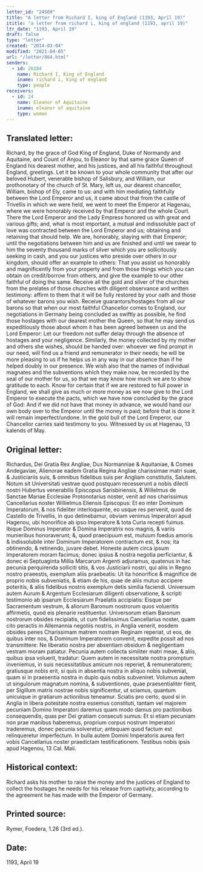 ```yaml
---
letter_id: "24569"
title: "A letter from Richard I, king of England (1193, April 19)"
ititle: "a letter from richard i, king of england (1193, april 19)"
ltr_date: "1193, April 19"
draft: false
type: "letter"
created: "2014-03-04"
modified: "2021-04-05"
url: "/letter/864.html"
senders:
  - id: 26184
    name: Richard I, King of England
    iname: richard i, king of england
    type: people
receivers:
  - id: 24
    name: Eleanor of Aquitaine
    iname: eleanor of aquitaine
    type: woman
---
```

<h2> Translated letter:</h2>Richard, by the grace of God King of England, Duke of Normandy and Aquitaine, and Count of Anjou, to Eleanor by that same grace Queen of England his dearest mother, and his justices, and all his faithful throughout England, greetings.  Let it be known to your whole community that after our beloved Hubert, venerable bishop of Salisbury, and William, our prothonotary of the church of St. Mary, left us, our dearest chancellor, William, bishop of Ely, came to us:  and with him mediating faithfully between the Lord Emperor and us, it came about that from the castle of Trivellis in which we were held, we went to meet the Emperor at Hagenau, where we were honorably received by that Emperor and the whole Court.  There the Lord Emperor and the Lady Empress honored us with great and various gifts; and, what is most important, a mutual and indissoluble pact of love was contracted between the Lord Emperor and us; obtaining and retaining that should help.  We are, honorably, staying with that Emperor; until the negotiations between him and us are finished and until we swear to him the seventy thousand marks of silver which you are sollicitously seeking in cash, and you our justices who preside over others in our kingdom, should offer an example to others:  That you assist us honorably and magnificently from your property and from those things which you can obtain on credit/borrow from others, and give the example to our other faithful of doing the same.  Receive all the gold and silver of the churches from the prelates of those churches with diligent observance and written testimony:  affirm to them that it will be fully restored by your oath and those of whatever barons you wish.  Receive guarantors/hostages from all our barons so that when our most faithful Chancellor comes to England, our negotiations in Germany being concluded as swiftly as possible, he find those hostages with our dearest mother the Queen, so that he may send us expeditiously those about whom it has been agreed between us and the Lord Emperor:  Let our freedom not suffer delay through the absence of hostages and your negligence.
Similarly, the money collected by my mother and others she wishes, should be handed over: whoever we find prompt in our need, will find us a friend and remunerator in their needs; he will be more pleasing to us if he helps us in any way in our absence than if he helped doubly in our presence.
We wish also that the names of individual magnates and the subventions which they make now, be recorded by the seal of our mother for us, so that we may know how much we are to show gratitude to each.
Know for certain that if we are restored to full power in England, we shall give as much or more money as we now give to the Lord Emperor to execute the pacts, which we have now concluded by the grace of God:  And if we did not have that money in advance, we would hand our own body over to the Emperor until the money is paid; before that is done it will remain imperfect/undone.  In the gold bull of the Lord Emperor, our Chancellor carries said testimony to you.
Witnessed by us at Hagenau, 13 kalends of May.
<h2 class="mt-4"> Original letter:</h2>Richardus, Dei Gratia Rex Angliae, Dux Normanniae & Aquitaniae, & Comes Andegaviae, Alienorae eadem Gratia Regina Angliae charissimae matri suae, & Justiciariis suis, & omnibus fidelibus suis per Angliam constitutis, Salutem.
Notum sit Universitati vestrae quod postquam recesserunt a nobis dilecti nostri Hubertus venerabilis Episcopus Sarisbiriensis, & Willelmus de Sanctae Mariae Ecclesiae Protonotarius noster, venit ad nos charissimus Cancellarius noster Willielmus Eliensis Episcopus:  Et eo inter Dominum Imperatorum, & nos fideliter interloquente, eo usque res pervenit, quod de Castello de Trivellis, in quo detinebamur, obviam venimus Imperatori apud Hagenou, ubi honorifice ab ipso Imperatore & tota Curia recepti fuimus.  Ibique Dominus Imperator & Domina Imperatrix nos magnis, & variis munieribus honoraverunt; &, quod praecipuum est, mutuum foedus amoris & indissolubile inter Dominum Imperatorem contractum est, & nos; ita obtinendo, & retinendo, juvare debet.  Honeste autem circa ipsum Imperatorem moram facimus; donec ipsius & nostra negotia perficiantur, & donec ei Septuaginta Millia Marcarum Argenti adjuramus, quatenus in hac pecunia perquirenda solliciti sitis, & vos Justiciarii nostri, qui aliis in Regno nostro praeestis, exemplum aliis praebeatis:  Ut ita honorifice & magnifice de proprio nobis subveniatis, & etiam de his, quae de aliis mutuo accipere poteritis, & aliis fidelibus nostris exemplum detis similia faciendi.
Universum autem Aurum & Argentum Ecclesiarum diligenti observatione, & scripti testimonio ab ipsarum Ecclesiarum Praelatis accipiatis:  Eisque per Sacramentum vestrum, & aliorum Baronum nostrorum quos volueritis affirmetis, quod eis plenarie restituentur.
Universorum etiam Baronum nostrorum obsides recipiatis, ut cum fidelissimus Cancellarius noster, quam cito peractis in Allemannia negotiis nostris, in Anglia venerit, eosdem obsides penes Charissimam matrem nostram Reginam reperiat, ut eos, de quibus inter nos, & Dominum Imperatorem convenit, expedite possit ad nos transmittere:  Ne liberatio nostra per absentiam obsidum & negligentiam vestram moram patiatur.
Pecunia autem collecta similiter matri meae, & aliis, quibus ipsa voluerit, tradatur:  Quem autem in necessitate nostra promptum inveniemus, in suis necessitatibus amicum nos reperiet, & remuneratorem; gratiusque nobis erit, si quis in absentia nostra in aliquo nobis subveniat, quam si in praesentia nostra in duplo quis nobis subveniret.
Volumus autem ut singulorum magnatum nomina, & subventiones, quae praesentialiter fient, per Sigillum matris nostrae nobis significentur, ut sciamus, quantum unicuique in gratiarum actionibus teneamur.
Sciatis pro certo, quod si in Anglia in libera potestate nostra essemus constituti, tantam vel majorem pecuniam Domino Imperatori daremus quam modo damus pro pactionibus consequendis, quas per Dei gratiam consecuti sumus:  Et si etiam pecuniam non prae manibus haberemus, proprium corpus nostrum Imperatori traderemus, donec pecunia solveretur; antequam quod factum est relinqueretur imperfectum.
In bulla autem Domini Imperatoris aurea fert vobis Cancellarius noster praedictam testificationem.  Testibus nobis ipsis apud Hagenou, 13 Cal. Maii.
<h2 class="mt-4"> Historical context:</h2>Richard asks his mother to raise the money and the justices of England to collect the hostages he needs for his release from captivity, according to the agreement he has made with the Emperor of Germany.
<h2 class="mt-4"> Printed source:</h2>Rymer, Foedera, 1.26 (3rd ed.).
<h2 class="mt-4"> Date:</h2>1193, April 19